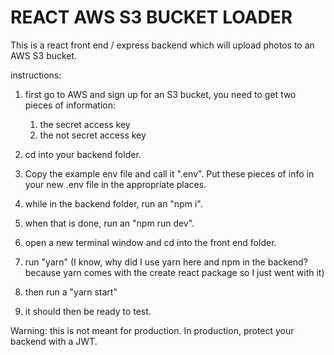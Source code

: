 # REACT AWS S3 BUCKET LOADER

This is a react front end / express backend which will upload photos to an AWS S3 bucket.

instructions: 
1. first go to AWS and sign up for an S3 bucket, you need to get two pieces of information:
    1. the secret access key
    1. the not secret access key

1. cd into your backend folder.

1. Copy the example env file and call it ".env". Put these pieces of info in your new .env file in the appropriate places.  

1. while in the backend folder, run an "npm i". 

1. when that is done, run an "npm run dev".

1. open a new terminal window and cd into the front end folder. 

1. run "yarn" (I know, why did I use yarn here and npm in the backend? because yarn comes with the create react package so I just went with it)

1. then run a "yarn start"

1. it should then be ready to test.

Warning:  this is not meant for production.  In production, protect your backend with a JWT.

